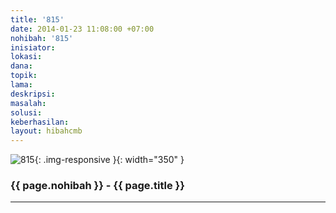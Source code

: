 ```yaml
---
title: '815'
date: 2014-01-23 11:08:00 +07:00
nohibah: '815'
inisiator:
lokasi:
dana:
topik:
lama:
deskripsi:
masalah:
solusi:
keberhasilan:
layout: hibahcmb
---
```


![815](/static/img/hibahcmb/815.png){: .img-responsive }{: width="350" }

### {{ page.nohibah }} - {{ page.title }}

---
